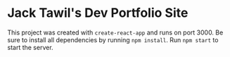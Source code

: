 # Jack Tawil's Dev Portfolio Site  
This project was created with `create-react-app` and runs on port 3000. Be sure to install all dependencies by running `npm install`. Run `npm start` to start the server.
